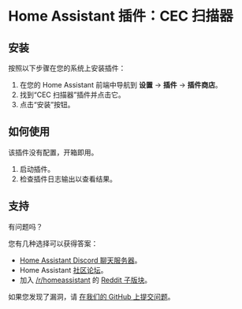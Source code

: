 # Home Assistant 插件：CEC 扫描器

## 安装

按照以下步骤在您的系统上安装插件：

1. 在您的 Home Assistant 前端中导航到 **设置** -> **插件** -> **插件商店**。
2. 找到“CEC 扫描器”插件并点击它。
3. 点击“安装”按钮。

## 如何使用

该插件没有配置，开箱即用。

1. 启动插件。
2. 检查插件日志输出以查看结果。

## 支持

有问题吗？

您有几种选择可以获得答案：

- [Home Assistant Discord 聊天服务器][discord]。
- Home Assistant [社区论坛][forum]。
- 加入 [/r/homeassistant][reddit] 的 [Reddit 子版块][reddit]。

如果您发现了漏洞，请 [在我们的 GitHub 上提交问题][issue]。

[discord]: https://discord.gg/c5DvZ4e
[forum]: https://community.home-assistant.io
[issue]: https://github.com/home-assistant/hassio-addons/issues
[reddit]: https://reddit.com/r/homeassistant
[repository]: https://github.com/addons/repository